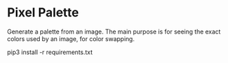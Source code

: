 # Pixel Palette

Generate a palette from an image. The main purpose is for seeing the exact colors used by an image, for color swapping.

pip3 install -r requirements.txt